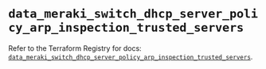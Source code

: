 # `data_meraki_switch_dhcp_server_policy_arp_inspection_trusted_servers`

Refer to the Terraform Registry for docs: [`data_meraki_switch_dhcp_server_policy_arp_inspection_trusted_servers`](https://registry.terraform.io/providers/ciscodevnet/meraki/1.7.1/docs/data-sources/switch_dhcp_server_policy_arp_inspection_trusted_servers).
